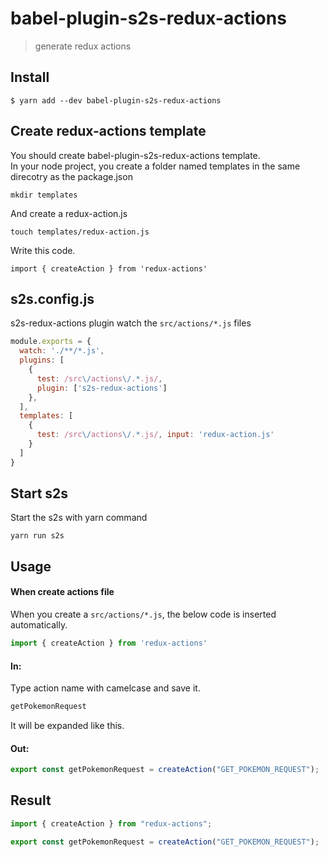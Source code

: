 # babel-plugin-s2s-redux-actions

> generate redux actions

## Install

```
$ yarn add --dev babel-plugin-s2s-redux-actions
```

## Create redux-actions template

You should create babel-plugin-s2s-redux-actions template. \
In your node project, you create a folder named templates in the same direcotry as the package.json

`mkdir templates`

And create a redux-action.js

`touch templates/redux-action.js`

Write this code.

`import { createAction } from 'redux-actions'`

## s2s.config.js

s2s-redux-actions plugin watch the `src/actions/*.js` files

```js
module.exports = {
  watch: './**/*.js',
  plugins: [
    {
      test: /src\/actions\/.*.js/,
      plugin: ['s2s-redux-actions']
    },
  ],
  templates: [
    {
      test: /src\/actions\/.*.js/, input: 'redux-action.js'
    }
  ]
}
```
## Start s2s

Start the s2s with yarn command

`yarn run s2s`

## Usage

#### When create actions file

When you create a `src/actions/*.js`, the below code is inserted automatically.

```js
import { createAction } from 'redux-actions'
```

#### In:

Type action name with camelcase and save it.

```js
getPokemonRequest
```

It will be expanded like this.

#### Out:

```js
export const getPokemonRequest = createAction("GET_POKEMON_REQUEST");
```

## Result

```js
import { createAction } from "redux-actions";

export const getPokemonRequest = createAction("GET_POKEMON_REQUEST");


```
